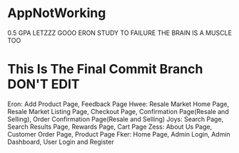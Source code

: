 # AppNotWorking
0.5 GPA LETZZZ GOOO
ERON STUDY TO FAILURE THE BRAIN IS A MUSCLE TOO
# This Is The Final Commit Branch DON'T EDIT

Eron: Add Product Page, Feedback Page
Hwee: Resale Market Home Page, Resale Market Listing Page, Checkout Page, Confirmation Page(Resale and Selling), Order Confirmation Page(Resale and Selling)
Joys: Search Page, Search Results Page, Rewards Page, Cart Page
Zess: About Us Page, Customer Order Page, Product Page
Fker: Home Page, Admin Login, Admin Dashboard, User Login and Register
